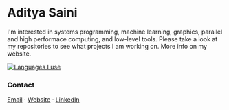 # Aditya Saini

I'm interested in systems programming, machine learning, graphics, parallel and high performace computing, and low-level tools. 
Please take a look at my repositories to see what projects I am working on. More info on my website.

[![Languages I use](https://github-readme-stats.vercel.app/api/top-langs/?username=Saini-01)](https://github.com/anuraghazra/github-readme-stats)

### Contact

[Email](mailto:adityasaini.dev@gmail.com) · [Website](http://sunnyv.surge.sh) ·  [LinkedIn](https://linkedin.com/in/adityasaini-dev)
